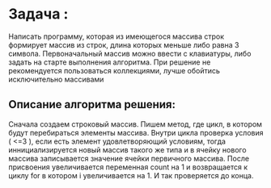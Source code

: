 # Задача :
Написать программу, которая из имеющегося массива строк формирует массив из строк, длина которых меньше либо равна 3 символа. 
Первоначальный массив можно ввести с клавиатуры, либо задать на старте выполнения алгоритма. 
При решение не рекомендуется пользоваться коллекциями, лучше обойтись исключительно массивами
## Описание алгоритма решения:
Сначала создаем строковый массив. Пишем метод, где цикл, в котором будут перебираться элементы массива. 
Внутри цикла проверка условия ( <=3 ), если есть элемент удовлетворяющий условиям, тогда иннициализируется новый массив такого же типа 
и в ячейку нового массива записывается значение ячейки первичного массива. 
После присвоения увеличивается переменная count на 1 и возвращается к циклу for в котором i увеличивается на 1. 
И так проверяется до конца.
